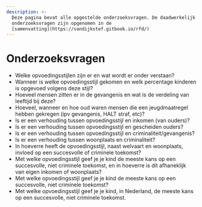 ```yaml
---
description: >-
  Deze pagina bevat alle opgestelde onderzoeksvragen. De daadwerkelijk gebruikte
  onderzoeksvragen zijn opgenomen in de
  [samenvatting](https://vandijkstef.gitbook.io/rfd/)
---
```


# Onderzoeksvragen

* Welke opvoedingsstijlen zijn er en wat wordt er onder verstaan?
* Wanneer is welke opvoedingsstijl gekomen en welk percentage kinderen is opgevoed volgens deze stijl?
* Hoeveel mensen zitten er in de gevangenis en wat is de verdeling van leeftijd bij deze?
* Hoeveel, wanneer en hoe oud waren mensen die een jeugdmaatregel hebben gekregen \(ipv gevangenis, HALT straf, etc\)?
* Is er een verhouding tussen opvoedingsstijl en inkomen \(van ouders\)?
* Is er een verhouding tussen opvoedingsstijl en gescheiden ouders?
* Is er een verhouding tussen opvoedingsstijl en criminaliteit/gevangenis?
* Is er een verhouding tussen woonplaats en criminaliteit?
* In hoeverre heeft de opvoedingsstijl, naast welvaart en woonplaats, invloed op een succesvolle of criminele toekomst?
* Met welke opvoedingsstijl geef je je kind de meeste kans op een succesvolle, niet criminele toekomst, en in hoeverre is dit afhaneklijk van eigen inkomen of woonplaats?
* Met welke opvoedingsstijl geef je je kind de meeste kans op een succesvolle, niet criminele toekomst?
* Met welke opvoedingsstijl geef je je kind, in Nederland, de meeste kans op een succesvolle, niet criminele toekomst.
